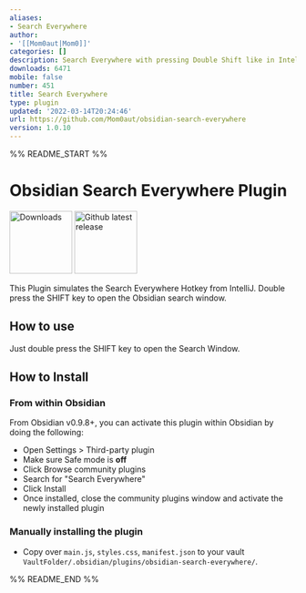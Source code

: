 ```yaml
---
aliases:
- Search Everywhere
author:
- '[[Mom0aut|Mom0]]'
categories: []
description: Search Everywhere with pressing Double Shift like in IntelliJ
downloads: 6471
mobile: false
number: 451
title: Search Everywhere
type: plugin
updated: '2022-03-14T20:24:46'
url: https://github.com/Mom0aut/obsidian-search-everywhere
version: 1.0.10
---
```


%% README_START %%

# Obsidian Search Everywhere Plugin
<p>
 <a href="https://github.com/mom0aut/obsidian-search-everywhere/releases">
        <img src="https://img.shields.io/github/downloads/mom0aut/obsidian-search-everywhere/total.svg"
            alt="Downloads" width="110"></a> 
    <a href="https://github.com/mom0aut/obsidian-search-everywhere/releases">
        <img src="https://img.shields.io/github/v/release/mom0aut/obsidian-search-everywhere"
            alt="Github latest release" width="110"></a>
</p>

This Plugin simulates the Search Everywhere Hotkey from IntelliJ.
Double press the SHIFT key to open the Obsidian search window. 

## How to use

Just double press the SHIFT key to open the Search Window.

## How to Install

### From within Obsidian

From Obsidian v0.9.8+, you can activate this plugin within Obsidian by doing the following:

- Open Settings > Third-party plugin
- Make sure Safe mode is **off**
- Click Browse community plugins
- Search for "Search Everywhere"
- Click Install
- Once installed, close the community plugins window and activate the newly installed plugin

### Manually installing the plugin

- Copy over `main.js`, `styles.css`, `manifest.json` to your vault `VaultFolder/.obsidian/plugins/obsidian-search-everywhere/`.


%% README_END %%